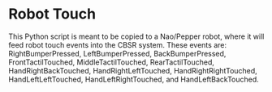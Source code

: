 # Robot Touch
This Python script is meant to be copied to a Nao/Pepper robot, where it will feed robot touch events into the CBSR system.
These events are: RightBumperPressed, LeftBumperPressed, BackBumperPressed, FrontTactilTouched, MiddleTactilTouched, RearTactilTouched, HandRightBackTouched, HandRightLeftTouched, HandRightRightTouched, HandLeftLeftTouched, HandLeftRightTouched, and HandLeftBackTouched.